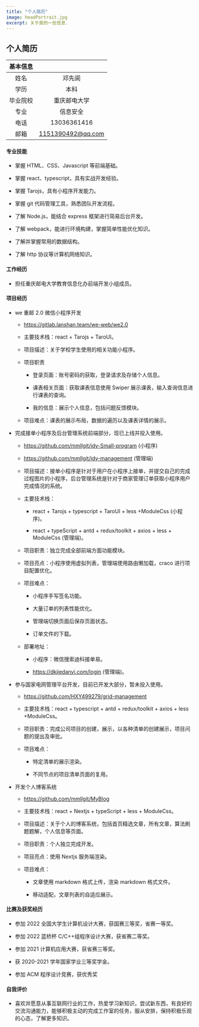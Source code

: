 ```yaml
---
title: "个人简历"
image: headPortrait.jpg
excerpt: 关于我的一些信息.
---
```


## 个人简历

| 基本信息 |                   |
| :------: | :---------------: |
|   姓名   |      邓先阆       |
|   学历   |       本科        |
| 毕业院校 |   重庆邮电大学    |
|   专业   |     信息安全      |
|   电话   |    13036361416    |
|   邮箱   | 1151390492@qq.com |

#### 专业技能

- 掌握 HTML、CSS、Javascript 等前端基础。

- 掌握 react、typescript，具有实战开发经验。

- 掌握 Tarojs，具有小程序开发能力。

- 掌握 git 代码管理工具，熟悉团队开发流程。

- 了解 Node.js，能结合 express 框架进行简易后台开发。

- 了解 webpack，能进行环境构建，掌握简单性能优化知识。

- 了解并掌握常用的数据结构。

- 了解 http 协议等计算机网络知识。

#### 工作经历

- 担任重庆邮电大学教育信息化办前端开发小组成员。

#### 项目经历

- we 重邮 2.0 微信小程序开发

  - https://gitlab.lanshan.team/we-web/we2.0

  - 主要技术栈：react + Tarojs + TaroUI。

  - 项目描述：关于学校学生使用的相关功能小程序。

  - 项目职责

    - 登录页面：账号密码的获取，登录请求及存储个人信息。

    - 课表相关页面：获取课表信息使用 Swiper 展示课表，输入查询信息进行课表的查询。

    - 我的信息：展示个人信息，包括问题反馈模块。

  - 项目难点：课表的展示布局，数据的遍历以及课表详情的展示。

- 完成接单小程序及后台管理系统前端部分，现已上线并投入使用。

  - https://github.com/mmllgit/jdy-Small-program (小程序)

  - https://github.com/mmllgit/jdy-management (管理端)

  - 项目描述：接单小程序是针对于用户在小程序上接单，并提交自己的完成过程图片的小程序，后台管理系统是针对于商家管理订单获取小程序用户完成情况的系统。

  - 主要技术栈：

    - react + Tarojs + typescript + TaroUI + less +ModuleCss (小程序)。

    - react + typeScript + antd + redux/toolkit + axios + less + ModuleCss (管理端)。

  - 项目职责：独立完成全部前端方面功能模块。

  - 项目亮点：小程序使用虚拟列表，管理端使用路由懒加载，craco 进行项目配置优化。

  - 项目难点：

    - 小程序手写签名功能。

    - 大量订单的列表性能优化。

    - 管理端切换页面后保存页面状态。

    - 订单文件的下载。

  - 部署地址：

    - 小程序：微信搜索迪科接单易。

    - https://dkjiedanyi.com/login (管理端)。

- 参与国家电网管理平台开发，目前已开发大部分，暂未投入使用。

  - https://github.com/HXY499279/grid-management

  - 主要技术栈：react + typescript + antd + redux/toolkit + axios + less +ModuleCss。

  - 项目职责：完成公司项目的创建，展示，以各种清单的创建展示，项目问题的提出及审批。

  - 项目难点：

    - 特定清单的展示渲染。

    - 不同节点的项目清单页面的复用。

- 开发个人博客系统

  - https://github.com/mmllgit/MyBlog

  - 主要技术栈：react + Nextjs + typeScript + less + ModuleCss。

  - 项目描述：关于个人的博客系统，包括首页精选文章，所有文章，算法刷题题解，个人信息等页面。

  - 项目职责：个人独立完成开发。

  - 项目亮点：使用 Nextjs 服务端渲染。

  - 项目难点：

    - 文章使用 markdown 格式上传，渲染 markdown 格式文件。

    - 移动适配，文章列表的自适应展示。

#### 比赛及获奖经历

- 参加 2022 全国大学生计算机设计大赛，获国赛三等奖，省赛一等奖。

- 参加 2022 蓝桥杯 C/C++组程序设计大赛，获省赛二等奖。

- 参加 2021 计算机应用大赛，获省赛三等奖。

- 获 2020-2021 学年国家学业三等奖学金。

- 参加 ACM 程序设计竞赛，获优秀奖

#### 自我评价

- 喜欢并愿意从事互联网行业的工作，热爱学习新知识，尝试新东西，有良好的交流沟通能力，能够积极主动的完成工作室的任务，服从安排，保持积极乐观的心态，了解更多知识。
